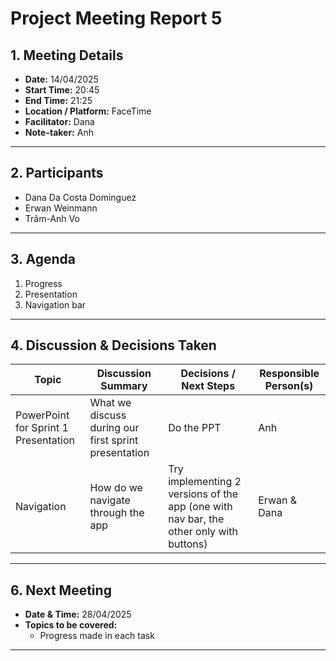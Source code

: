 # **Project Meeting Report 5**

## **1. Meeting Details**

- **Date:** 14/04/2025  
- **Start Time:** 20:45  
- **End Time:** 21:25  
- **Location / Platform:** FaceTime  
- **Facilitator:** Dana  
- **Note-taker:** Anh  

---

## **2. Participants**

- Dana Da Costa Dominguez  
- Erwan Weinmann  
- Trâm-Anh Vo  

---

## **3. Agenda**

1. Progress  
2. Presentation  
3. Navigation bar  

---

## **4. Discussion & Decisions Taken**

| **Topic** | **Discussion Summary** | **Decisions / Next Steps** | **Responsible Person(s)** |
| --- | --- | --- | --- |
| PowerPoint for Sprint 1 Presentation | What we discuss during our first sprint presentation | Do the PPT | Anh |
| Navigation | How do we navigate through the app | Try implementing 2 versions of the app (one with nav bar, the other only with buttons) | Erwan & Dana |

---

## **6. Next Meeting**

- **Date & Time:** 28/04/2025  
- **Topics to be covered:**
  - Progress made in each task  

---
